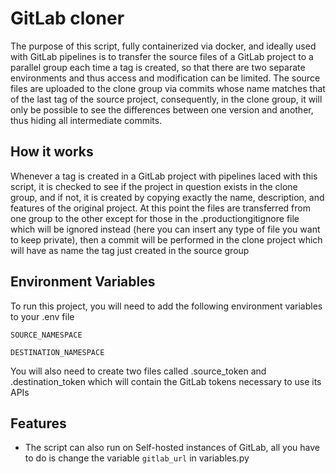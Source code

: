 
# GitLab cloner

The purpose of this script, fully containerized via docker, and ideally used with GitLab pipelines is to transfer the source files of a GitLab project to a parallel group each time a tag is created, so that there are two separate environments and thus access and modification can be limited. The source files are uploaded to the clone group via commits whose name matches that of the last tag of the source project, consequently, in the clone group, it will only be possible to see the differences between one version and another, thus hiding all intermediate commits.

## How it works
Whenever a tag is created in a GitLab project with pipelines laced with this script, it is checked to see if the project in question exists in the clone group, and if not, it is created by copying exactly the name, description, and features of the original project. At this point the files are transferred from one group to the other except for those in the .productiongitignore file which will be ignored instead (here you can insert any type of file you want to keep private), then a commit will be performed in the clone project which will have as name the tag just created in the source group
## Environment Variables

To run this project, you will need to add the following environment variables to your .env file

`SOURCE_NAMESPACE`

`DESTINATION_NAMESPACE`

You will also need to create two files called .source_token and .destination_token which will contain the GitLab tokens necessary to use its APIs


## Features

- The script can also run on Self-hosted instances of GitLab, all you have to do is change the variable `gitlab_url` in variables.py


